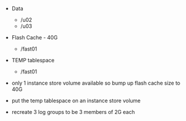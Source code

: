 - Data
  - /u02 
  - /u03

- Flash Cache - 40G
  - /fast01

- TEMP tablespace
  - /fast01

- only 1 instance store volume available so bump up flash cache size to 40G
- put the temp tablespace on an instance store volume
- recreate 3 log groups to be 3 members of 2G each
